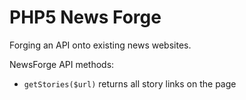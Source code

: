 PHP5 News Forge
===============

Forging an API onto existing news websites.


NewsForge API methods:

* `getStories($url)` returns all story links on the page


